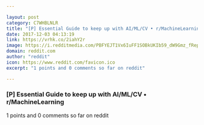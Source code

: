 ```yaml
---

layout: post
category: C7WHBLNLR
title: "[P] Essential Guide to keep up with AI/ML/CV • r/MachineLearning"
date: 2017-12-03 04:13:19
link: https://vrhk.co/2iahY2r
image: https://i.redditmedia.com/PBFYEJT1Vx6IuFF1SOBkUKIb59_dW9Gmz_fRepHUZEg.jpg?w=320&s=2479924c7bd2183f4ec5421fb936cb35
domain: reddit.com
author: "reddit"
icon: https://www.reddit.com/favicon.ico
excerpt: "1 points and 0 comments so far on reddit"

---
```


### [P] Essential Guide to keep up with AI/ML/CV • r/MachineLearning

1 points and 0 comments so far on reddit